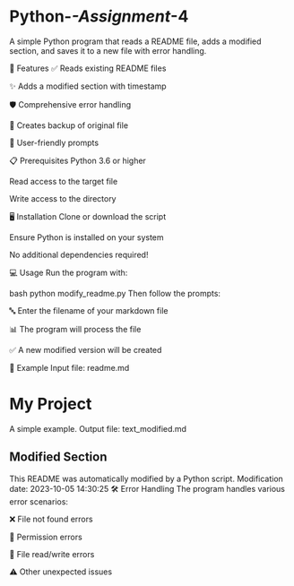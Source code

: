 # Python-_-Assignment_-4
A simple Python program that reads a README file, adds a modified section, and saves it to a new file with error handling.

🚀 Features
✅ Reads existing README files

✨ Adds a modified section with timestamp

🛡️ Comprehensive error handling

📁 Creates backup of original file

🎯 User-friendly prompts

📋 Prerequisites
Python 3.6 or higher

Read access to the target file

Write access to the directory

🖥️ Installation
Clone or download the script

Ensure Python is installed on your system

No additional dependencies required!

💻 Usage
Run the program with:

bash
python modify_readme.py
Then follow the prompts:

🔤 Enter the filename of your markdown file

📊 The program will process the file

✅ A new modified version will be created

📝 Example
Input file: readme.md

# My Project
A simple example.
Output file: text_modified.md

## Modified Section
This README was automatically modified by a Python script.
Modification date: 2023-10-05 14:30:25
🛠️ Error Handling
The program handles various error scenarios:

❌ File not found errors

🔐 Permission errors

📄 File read/write errors

⚠️ Other unexpected issues
